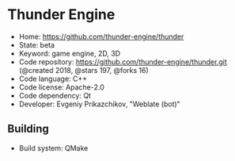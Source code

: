 # Thunder Engine

- Home: https://github.com/thunder-engine/thunder
- State: beta
- Keyword: game engine, 2D, 3D
- Code repository: https://github.com/thunder-engine/thunder.git (@created 2018, @stars 197, @forks 16)
- Code language: C++
- Code license: Apache-2.0
- Code dependency: Qt
- Developer: Evgeniy Prikazchikov, "Weblate (bot)"

## Building

- Build system: QMake
